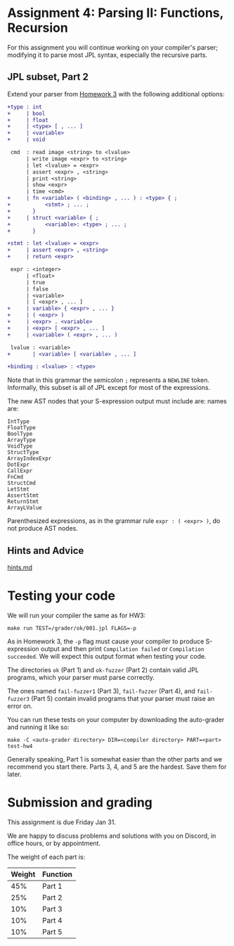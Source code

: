 Assignment 4: Parsing II: Functions, Recursion
======================================

For this assignment you will continue working on your compiler's parser;
modifying it to parse most JPL syntax, especially the recursive parts.


## JPL subset, Part 2

Extend your parser from [Homework 3](../hw3/README.md) with the following
additional options:

```diff
+type : int
+     | bool
+     | float
+     | <type> [ , ... ]
+     | <variable>
+     | void

 cmd  : read image <string> to <lvalue>
      | write image <expr> to <string>
      | let <lvalue> = <expr>
      | assert <expr> , <string>
      | print <string>
      | show <expr>
      | time <cmd>
+     | fn <variable> ( <binding> , ... ) : <type> { ;
+           <stmt> ; ... ;
+       }
+     | struct <variable> { ;
+           <variable>: <type> ; ... ;
+       }

+stmt : let <lvalue> = <expr>
+     | assert <expr> , <string>
+     | return <expr>

 expr : <integer>
      | <float>
      | true
      | false
      | <variable>
      | [ <expr> , ... ]
+     | variable> { <expr> , ... }
+     | ( <expr> )
+     | <expr> . <variable>
+     | <expr> [ <expr> , ... ]
+     | <variable> ( <expr> , ... )

 lvalue : <variable>
+       | <variable> [ <variable> , ... ]

+binding : <lvalue> : <type>
```

Note that in this grammar the semicolon `;` represents a `NEWLINE`
token. Informally, this subset is all of JPL except for most of the
expressions.

The new AST nodes that your S-expression output must include are:
names are:

```
IntType
FloatType
BoolType
ArrayType
VoidType
StructType
ArrayIndexExpr
DotExpr
CallExpr
FnCmd
StructCmd
LetStmt
AssertStmt
ReturnStmt
ArrayLValue
```

Parenthesized expressions, as in the grammar rule `expr : ( <expr> )`,
do not produce AST nodes.

## Hints and Advice

[hints.md](./hints.md)


# Testing your code

We will run your compiler the same as for HW3:

    make run TEST=/grader/ok/001.jpl FLAGS=-p

As in Homework 3, the `-p` flag must cause your compiler to produce
S-expression output and then print `Compilation failed` or `Compilation
succeeded`. We will expect this output format when testing your code.

The directories `ok` (Part 1) and `ok-fuzzer` (Part 2) contain valid
JPL programs, which your parser must parse correctly.

The ones named `fail-fuzzer1` (Part 3), `fail-fuzzer` (Part 4), and
`fail-fuzzer3` (Part 5) contain invalid programs that your parser must
raise an error on.

You can run these tests on your computer by downloading the
auto-grader and running it like so:

    make -C <auto-grader directory> DIR=<compiler directory> PART=<part> test-hw4

Generally speaking, Part 1 is somewhat easier than the other parts and
we recommend you start there. Parts 3, 4, and 5 are the hardest. Save
them for later.


# Submission and grading

This assignment is due Friday Jan 31.

We are happy to discuss problems and solutions with you on Discord, in
office hours, or by appointment.

The weight of each part is:

| Weight | Function |
|--------|----------|
| 45%    | Part 1   |
| 25%    | Part 2   |
| 10%    | Part 3   |
| 10%    | Part 4   |
| 10%    | Part 5   |
